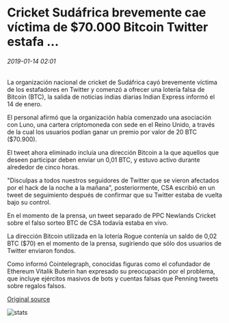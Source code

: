 # Cricket Sudáfrica brevemente cae víctima de $70.000 Bitcoin Twitter estafa ...

###### 2019-01-14 02:01

La organización nacional de cricket de Sudáfrica cayó brevemente víctima de los estafadores en Twitter y comenzó a ofrecer una lotería falsa de Bitcoin (BTC), la salida de noticias indias diarias Indian Express informó el 14 de enero.

El personal afirmó que la organización había comenzado una asociación con Luno, una cartera criptomoneda con sede en el Reino Unido, a través de la cual los usuarios podían ganar un premio por valor de 20 BTC ($70.900).

El tweet ahora eliminado incluía una dirección Bitcoin a la que aquellos que deseen participar deben enviar un 0,01 BTC, y estuvo activo durante alrededor de cinco horas.

"Disculpas a todos nuestros seguidores de Twitter que se vieron afectados por el hack de la noche a la mañana", posteriormente, CSA escribió en un tweet de seguimiento después de confirmar que su Twitter estaba de vuelta bajo su control.

En el momento de la prensa, un tweet separado de PPC Newlands Cricket sobre el falso sorteo BTC de CSA todavía estaba en vivo.

La dirección Bitcoin utilizada en la lotería Rogue contenía un saldo de 0,02 BTC ($70) en el momento de la prensa, sugiriendo que sólo dos usuarios de Twitter enviaron fondos.

Como informó Cointelegraph, conocidas figuras como el cofundador de Ethereum Vitalik Buterin han expresado su preocupación por el problema, que incluye ejércitos masivos de bots y cuentas falsas que Penning tweets sobre regalos falsos.

[Original source](https://cointelegraph.com/news/cricket-south-africa-briefly-falls-victim-to-70-000-bitcoin-twitter-scam)

![stats](https://c.statcounter.com/11760860/0/a89fa40b/1/ "stats")